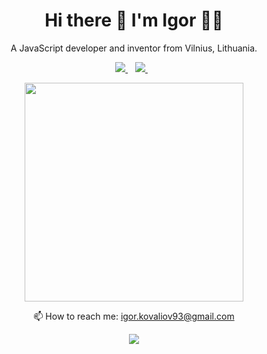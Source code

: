<h1 align='center'>
  Hi there 👋 I'm Igor 👨‍💻
</h1>

<p align='center'>
  A JavaScript developer and inventor from Vilnius, Lithuania.
</p>

<p align='center'>
  
  <a href="https://www.linkedin.com/in/ikovaliov/" target="_blank">
    <img src="https://img.shields.io/badge/linkedin-%230077B5.svg?&style=for-the-badge&logo=linkedin&logoColor=white" />
  </a>&nbsp;&nbsp;
  <a href="https://www.instagram.com/ikovaliov_/" target="_blank">
    <img src="https://img.shields.io/badge/instagram-%23E4405F.svg?&style=for-the-badge&logo=instagram&logoColor=white" />        
  </a>&nbsp;&nbsp;
  
</p>

<p align='center'>
  <a href="#"><img src="https://github-readme-stats.vercel.app/api?username=ikovaliov&show_icons=true&count_private=true&theme=dark" width="350"></a>
</p>

<p align='center'>
  📫 How to reach me: <a href='mailto:igor.kovaliov93@gmail.com'>igor.kovaliov93@gmail.com</a>
</p>
<p align='center'>
  <a href="#"><img src="https://badges.pufler.dev/visits/ikovaliov/ikovaliov"></a>
</p>
